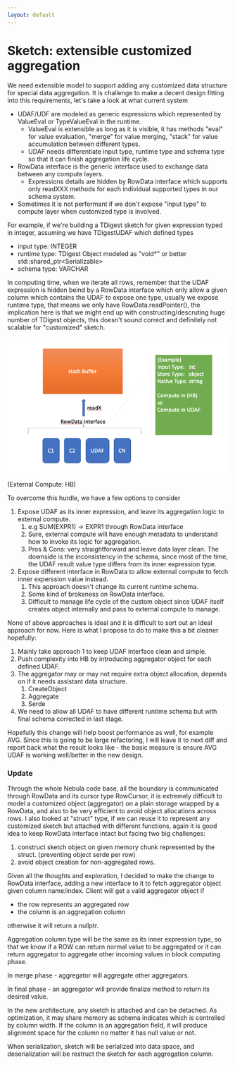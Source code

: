 ```yaml
---
layout: default
---
```


# Sketch: extensible customized aggregation
We need extensible model to support adding any customized data structure for special data aggregation. 
It is challenge to make a decent design fitting into this requirements, let's take a look at what current system

* UDAF/UDF are modeled as generic expressions which represented by ValueEval or TypeValueEval in the runtime.
   * ValueEval is extensible as long as it is visible, it has methods "eval" for value evaluation, "merge" for value merging, "stack" for value accumulation between different types.
   * UDAF needs differentiate input type, runtime type and schema type so that it can finish aggregation life cycle.
* RowData interface is the generic interface used to exchange data between any compute layers.
   * Expressions details are hidden by RowData interface which supports only readXXX methods for each individual supported types in our schema system.
* Sometimes it is not performant if we don't expose "input type" to compute layer when customized type is involved. 

For example, if we're building a TDigest sketch for given expression typed in integer, assuming we have TDigestUDAF which defined types
- input type: INTEGER
- runtime type: TDigest Object modeled as "void*" or better std::shared_ptr&lt;Serializable&gt;
- schema type: VARCHAR

In computing time, when we iterate all rows, remember that the UDAF expression is hidden beind by a RowData interface which only allow a given column which contains the UDAF to expose one type, usually we expose runtime type, that means we only have RowData.readPointer(), the implication here is that we might end up with constructing/descruting huge number of TDigest objects, this doesn't sound correct and definitely not scalable for "customized" sketch.

![Where to put aggregation](sketch.png)

(External Compute: HB)

To overcome this hurdle, we have a few options to consider
1. Expose UDAF as its inner expression, and leave its aggregation logic to external compute.
   1. e.g SUM(EXPR1) -> EXPR1 through RowData interface
   2. Sure, external compute will have enough metadata to understand how to invoke its logic for aggregation.
   3. Pros & Cons: very straightforward and leave data layer clean. The downside is the inconsistency in the schema, since most of the time, the UDAF result value type differs from its inner expression type.
2. Expose different interface in RowData to allow external compute to fetch inner experssion value instead.
   1. This approach doesn't change its current runtime schema.
   2. Some kind of brokeness on RowData interface.
   3. Difficult to manage life cycle of the custom object since UDAF itself creates object internally and pass to external compute to manage.

None of above approaches is ideal and it is difficult to sort out an ideal approach for now. 
Here is what I propose to do to make this a bit cleaner hopefully:
1. Mainly take approach 1 to keep UDAF interface clean and simple.
2. Push complexity into HB by introducing aggregator object for each defined UDAF.
3. The aggregator may or may not require extra object allocation, depends on if it needs assistant data structure.
   1. CreateObject
   2. Aggregate
   3. Serde
4. We need to allow all UDAF to have different runtime schema but with final schema corrected in last stage.

Hopefully this change will help boost performance as well, for example AVG. Since this is going to be large refactoring, I will leave it to next diff and report back what the result looks like - the basic measure is ensure AVG UDAF is working well/better in the new design.

### Update
Through the whole Nebula code base, all the boundary is communicated through RowData and its cursor type RowCursor, it is extremely difficult to model a customized object (aggregator) on a plain storage wrapped by a RowData, and also to be very efficient to avoid object allocations across rows. I also looked at "struct" type, if we can reuse it to represent any customized sketch but attached with different functions, again it is good idea to keep RowData interface intact but facing two big challenges:
1. construct sketch object on given memory chunk represented by the struct. (preventing object serde per row)
2. avoid object creation for non-aggregated rows. 

Given all the thoughts and exploration, I decided to make the change to RowData interface, adding a new interface to it to fetch aggregator object given column name/index. 
Client will get a valid aggregator object if 
- the row represents an aggregated row
- the column is an aggregation column

otherwise it will return a nullptr.

Aggregation column type will be the same as its inner expression type, so that we know if a ROW can return normal value to be aggregated or it can return aggregator to aggregate other incoming values in block computing phase.

In merge phase - aggregator will aggregate other aggregators.

In final phase - an aggregator will provide finalize method to return its desired value.

In the new architecture, any sketch is attached and can be detached. As optimization, it may share memory as schema indicates which is controlled by column width. If the column is an aggregation field, it will produce alignment space for the column no matter it has null value or not.

When serialization, sketch will be serialized into data space, and deserialization will be restruct the sketch for each aggregation column.
